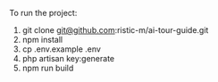 To run the project:

1. git clone git@github.com:ristic-m/ai-tour-guide.git
2. npm install
3. cp .env.example .env
4. php artisan key:generate
5. npm run build 
